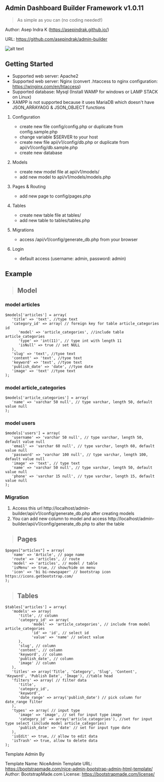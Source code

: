 ## Admin Dashboard Builder Framework v1.0.11

> As simple as you can (no coding needed!)

Author: Asep Indra K (https://asepindrak.github.io/)

URL: https://github.com/asepindrak/admin-builder

![alt text](https://repository-images.githubusercontent.com/623568846/f2f4fbda-8708-439b-97f8-10adf873fa07)

## Getting Started

- Supported web server: Apache2
- Supported web server: Nginx (convert .htaccess to nginx configuration: https://winginx.com/en/htaccess)
- Supported database: Mysql (Install WAMP for windows or LAMP STACK on Linux)
- XAMPP is not supported because it uses MariaDB which doesn't have JSON_ARRAYAGG & JSON_OBJECT functions

1. Configuration

   - create new file config/config.php or duplicate from config.sample.php
   - change variable $SERVER to your host
   - create new file api/v1/config/db.php or duplicate from api/v1/config/db.sample.php
   - create new database

2. Models

   - create new model file at api/v1/models/
   - add new model to api/v1/models/models.php

3. Pages & Routing

   - add new page to config/pages.php

4. Tables

   - create new table file at tables/
   - add new table to tables/tables.php

5. Migrations

   - access /api/v1/config/generate_db.php from your browser

6. Login
   - default access (username: admin, password: admin)

## Example

> ## Model

### model articles

```
$models['articles'] = array(
   'title' => 'text', //type text
   'category_id' => array( // foreign key for table article_categories id
      'model' => 'article_categories', //include table article_categories
      'type' => 'int(11)', // type int with length 11
      'isNull' => true // set NULL
   ),
   'slug' => 'text', //tyoe text
   'content' => 'text', //tyoe text
   'keyword' => 'text', //tyoe text
   'publish_date' => 'date', //tyoe date
   'image' => 'text' //tyoe text
);

```

### model article_categories

```
$models['article_categories'] = array(
   'name' => 'varchar 50 null', // type varchar, length 50, default value null
);
```

### model users

```
$models['users'] = array(
   'username' => 'varchar 50 null', // type varchar, length 50, default value null
   'email' => 'varchar 60 null', // type varchar, length 60, default value null
   'password' => 'varchar 100 null', // type varchar, length 100, default value null
   'image' => 'text', // type text
   'name' => 'varchar 50 null', // type varchar, length 50, default value null
   'phone' => 'varchar 15 null', // type varchar, length 15, default value null
);
```

### Migration

1. Access this url http://localhost/admin-builder/api/v1/config/generate_db.php after creating models
2. You can add new column to model and access http://localhost/admin-builder/api/v1/config/generate_db.php to alter the table

> ## Pages

```
$pages["articles"] = array(
   'name' => 'Article', // page name
   'route' => 'articles', // route
   'model' => 'articles', // model / table
   'isMenu' => true, // show/hide on menu
   'icon' => 'bi bi-newspaper' // bootstrap icon https://icons.getbootstrap.com/
);
```

> ## Tables

```
$tables['articles'] = array(
   'models' => array(
      'title', // column
      'category_id' => array(
            'model' => 'article_categories', // include from model article_categories
            'id' => 'id', // select id
            'value' => 'name' // select value
      ),
      'slug', // column
      'content', // column
      'keyword', // column
      'publish_date', // column
      'image' // column
   ),
   'titles' => array('Title', 'Category', 'Slug', 'Content', 'Keyword', 'Publish Date', 'Image'), //table head
   'filters' => array( // filter data
      'title',
      'category_id',
      'keyword',
      'date_range' => array('publish_date') // pick column for date_range filter
   ),
   'types' => array( // input type
      'image' => 'image', // set for input type image
      'category_id' => array('article_categories'), //set for input type select (include model article_categories)
      'publish_date' => 'date' // set for input type date
   ),
   'isEdit' => true, // allow to edit data
   'isTrash' => true, allow to delete data
);
```

Template Admin By

Template Name: NiceAdmin
Template URL: https://bootstrapmade.com/nice-admin-bootstrap-admin-html-template/
Author: BootstrapMade.com
License: https://bootstrapmade.com/license/

```

```

